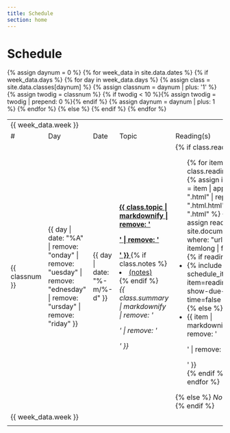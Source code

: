 ```yaml
---
title: Schedule
section: home
---
```

<h1>Schedule</h1>
<table class="table table-condensed table-responsive text-center">
  <tbody style="vertical-align: middle">
    {% assign daynum = 0 %}
    {% for week_data in site.data.dates %}
      {% if week_data.days %}
        <tr class="week-header">
          <td colspan="8">{{ week_data.week }}</td>
        </tr>
        <tr class="column-header">
          <td class="hidden-xs">#</td>
          <td class="hidden-xs">Day</td>
          <td>Date</td>
          <td colspan="2">Topic</td>
          <td>Reading(s)</td>
          <td>Lab</td>
          <td>Work Due</td>
        </tr>
        {% for day in week_data.days %}
          {% assign class = site.data.classes[daynum] %}
          {% assign classnum = daynum | plus: '1' %}
          {% assign twodig = classnum %}
          {% if twodig < 10 %}{% assign twodig = twodig | prepend: 0 %}{% endif %}
          <tr>
            <td class="hidden-xs">{{ classnum }}</td>
            <td class="hidden-xs">{{ day | date: "%A" | remove: "onday" | remove: "uesday" | remove: "ednesday" | remove: "ursday" | remove: "riday" }}</td>
            <td>{{ day | date: "%-m/%-d" }}</td>
            <td halign="left" colspan="2">
                    <a href="{{ site.baseurl }}/outlines/outline.{{ twodig }}.html">
                    <strong>{{ class.topic | markdownify | remove: '<p>' | remove: '</p>' }}</strong>
                    </a>
                {% if class.notes %}<li><a href="{{ class.notes }}">(notes)</a></li>{% endif %}
                <br>
                  <em>{{ class.summary | markdownify | remove: '<p>' | remove: '</p>' }}</em>
            </td>
            <td>
              {% if class.reading %}
                <ul class="list-unstyled">
                  {% for item in class.reading %}
                    {% assign itemlong = item | append: ".html" | replace: ".html.html", ".html" %}
                    {% assign reading = site.documents | where: "url", itemlong | first %}
                    {% if reading %}
                      <li>{% include schedule_item.html item=reading show-due-time=false %}</li>
                    {% else %}
                      <li>{{ item | markdownify | remove: '<p>' | remove: '</p>' }}</li>
                    {% endif %}
                  {% endfor %}
                </ul>
              {% else %}
                <i>No reading</i>
              {% endif %}
            </td>
            <td>
              {% if class.lab %}
                <ul class="list-unstyled">
                  {% for item in class.lab %}
                    {% assign itemlong = item | append: ".html" | replace: ".html.html", ".html" %}
                    {% assign lab = site.documents | where: "url", itemlong | first %}
                    {% if lab %}
                      <li>{% include schedule_item.html item=lab show-due-time=false %}</li>
                    {% else %}
                      <li>{{ item | markdownify | remove: '<p>' | remove: '</p>' }}</li>
                    {% endif %}
                  {% endfor %}
                </ul>
              {% else %}
               <i>No lab</i>
              {% endif %}
            </td>
            <td class="text-nowrap">
              {% assign work_due = site.documents | where: "due", day %}
              {% include schedule_items.html items=work_due show-due-time=true %}
            </td>
          </tr>
          {% assign daynum = daynum | plus: 1 %}
        {% endfor %}
      {% else %}
        <tr class="week-header">
          <td colspan="8">{{ week_data.week }}</td>
        </tr>
        <tr>
          <td colspan="8"></td>
        </tr>
      {% endif %}
    {% endfor %}
  </tbody>
</table>
